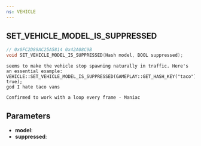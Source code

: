 ```yaml
---
ns: VEHICLE
---
```

## SET_VEHICLE_MODEL_IS_SUPPRESSED

```c
// 0x0FC2D89AC25A5814 0x42A08C9B
void SET_VEHICLE_MODEL_IS_SUPPRESSED(Hash model, BOOL suppressed);
```

```
seems to make the vehicle stop spawning naturally in traffic. Here's an essential example:  
VEHICLE::SET_VEHICLE_MODEL_IS_SUPPRESSED(GAMEPLAY::GET_HASH_KEY("taco"), true);  
god I hate taco vans  

Confirmed to work with a loop every frame - Maniac

```

## Parameters
* **model**: 
* **suppressed**: 

